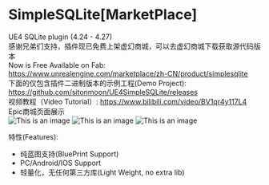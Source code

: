 # SimpleSQLite[MarketPlace] 
UE4 SQLite plugin  (4.24 - 4.27)  <br> 感谢兄弟们支持，插件现已免费上架虚幻商城，可以去虚幻商城下载获取源代码版本<br> Now is Free Available on Fab: https://www.unrealengine.com/marketplace/zh-CN/product/simplesqlite <br>
下面的仅包含插件二进制版本的示例工程(Demo Project): <br> https://github.com/sitonmoon/UE4SimpleSQLite/releases <br>
视频教程（Video Tutorial）: https://www.bilibili.com/video/BV1qr4y117L4 <br>
Epic商城页面展示<br>
![This is an image](https://github.com/sitonmoon/UE4SimpleSQLite/blob/main/title.jpg)
![This is an image](https://github.com/sitonmoon/UE4SimpleSQLite/blob/main/Demo1.png)
![This is an image](https://github.com/sitonmoon/UE4SimpleSQLite/blob/main/demo2.jpg)

特性(Features):
- 纯蓝图支持(BluePrint Support)
- PC/Android/IOS Support
- 轻量化，无任何第三方库(Light Weight, no extra lib)

